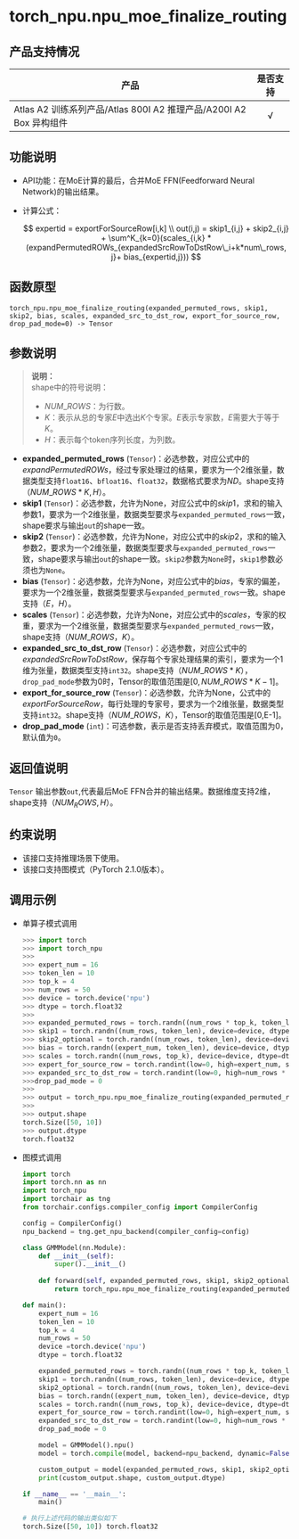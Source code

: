 # torch_npu.npu_moe_finalize_routing

## 产品支持情况

| 产品                                                         | 是否支持 |
| ------------------------------------------------------------ | :------: |
|<term>Atlas A2 训练系列产品/Atlas 800I A2 推理产品/A200I A2 Box 异构组件</term>  | √   |

## 功能说明

- API功能：在MoE计算的最后，合并MoE FFN(Feedforward Neural Network)的输出结果。

- 计算公式：

    $$
    expertid = exportForSourceRow[i,k] \\
    out(i,j) = skip1_{i,j} + skip2_{i,j} + \sum^K_{k=0}(scales_{i,k} * (expandPermutedROWs_{expandedSrcRowToDstRow\_i+k*num\_rows, j}+ bias_{expertid,j}))
    $$

## 函数原型

```
torch_npu.npu_moe_finalize_routing(expanded_permuted_rows, skip1, skip2, bias, scales, expanded_src_to_dst_row, export_for_source_row, drop_pad_mode=0) -> Tensor
```

## 参数说明
>**说明：**<br>
>shape中的符号说明：
>-   $NUM\_ROWS$：为行数。
>-   $K$：表示从总的专家$E$中选出$K$个专家。$E$表示专家数，$E$需要大于等于$K$。
>-   $H$：表示每个token序列长度，为列数。

- **expanded_permuted_rows** (`Tensor`)：必选参数，对应公式中的$expandPermutedROWs$，经过专家处理过的结果，要求为一个2维张量，数据类型支持`float16`、`bfloat16`、`float32`，数据格式要求为$ND$。shape支持$（NUM\_ROWS * K, H）$。
- **skip1** (`Tensor`)：必选参数，允许为None，对应公式中的$skip1$，求和的输入参数1，要求为一个2维张量，数据类型要求与`expanded_permuted_rows`一致，shape要求与输出`out`的shape一致。
- **skip2** (`Tensor`)：必选参数，允许为None，对应公式中的$skip2$，求和的输入参数2，要求为一个2维张量，数据类型要求与`expanded_permuted_rows`一致，shape要求与输出`out`的shape一致。`skip2`参数为`None`时，`skip1`参数必须也为`None`。
- **bias** (`Tensor`)：必选参数，允许为None，对应公式中的$bias$，专家的偏差，要求为一个2维张量，数据类型要求与`expanded_permuted_rows`一致。shape支持$（E，H）$。
- **scales** (`Tensor`)：必选参数，允许为None，对应公式中的$scales$，专家的权重，要求为一个2维张量，数据类型要求与`expanded_permuted_rows`一致，shape支持（$NUM\_ROWS，K）$。
- **expanded_src_to_dst_row** (`Tensor`)：必选参数，对应公式中的$expandedSrcRowToDstRow$，保存每个专家处理结果的索引，要求为一个1维为张量，数据类型支持`int32`。shape支持$（NUM\_ROWS * K）$，`drop_pad_mode`参数为0时，Tensor的取值范围是$[0, NUM\_ROWS * K-1]$。
- **export_for_source_row** (`Tensor`)：必选参数，允许为None，公式中的$exportForSourceRow$，每行处理的专家号，要求为一个2维张量，数据类型支持`int32`。shape支持$（NUM\_ROWS，K）$，Tensor的取值范围是[0,E-1]。
- **drop_pad_mode** (`int`)：可选参数，表示是否支持丢弃模式，取值范围为0，默认值为`0`。


## 返回值说明
`Tensor`
输出参数`out`,代表最后MoE FFN合并的输出结果。数据维度支持2维，shape支持$（NUM_ROWS, H）$。

## 约束说明

- 该接口支持推理场景下使用。
- 该接口支持图模式（PyTorch 2.1.0版本）。

## 调用示例

- 单算子模式调用

    ```python
    >>> import torch
    >>> import torch_npu
    >>>
    >>> expert_num = 16
    >>> token_len = 10
    >>> top_k = 4
    >>> num_rows = 50
    >>> device = torch.device('npu')
    >>> dtype = torch.float32
    >>>
    >>> expanded_permuted_rows = torch.randn((num_rows * top_k, token_len), device=device, dtype=dtype)
    >>> skip1 = torch.randn((num_rows, token_len), device=device, dtype=dtype)
    >>> skip2_optional = torch.randn((num_rows, token_len), device=device, dtype=dtype)
    >>> bias = torch.randn((expert_num, token_len), device=device, dtype=dtype)
    >>> scales = torch.randn((num_rows, top_k), device=device, dtype=dtype)
    >>> expert_for_source_row = torch.randint(low=0, high=expert_num, size=(num_rows, top_k), device=device, dtype=torch.int32)
    >>> expanded_src_to_dst_row = torch.randint(low=0, high=num_rows * top_k, size=(num_rows * top_k,), device=device,dtype=torch.int32)
    >>>drop_pad_mode = 0
    >>> 
    >>> output = torch_npu.npu_moe_finalize_routing(expanded_permuted_rows, skip1, skip2_optional, bias, scales,expanded_src_to_dst_row, expert_for_source_row, drop_pad_mode)
    >>> 
    >>> output.shape
    torch.Size([50, 10])
    >>> output.dtype
    torch.float32
    ```

- 图模式调用

    ```python
    import torch
    import torch.nn as nn
    import torch_npu
    import torchair as tng
    from torchair.configs.compiler_config import CompilerConfig

    config = CompilerConfig()
    npu_backend = tng.get_npu_backend(compiler_config=config)

    class GMMModel(nn.Module):
        def __init__(self):
            super().__init__()
        
        def forward(self, expanded_permuted_rows, skip1, skip2_optional, bias, scales, expanded_src_to_dst_row, expert_for_source_row, drop_pad_mode):
            return torch_npu.npu_moe_finalize_routing(expanded_permuted_rows, skip1, skip2_optional, bias, scales, expanded_src_to_dst_row, expert_for_source_row, drop_pad_mode)

    def main():
        expert_num = 16
        token_len = 10
        top_k = 4
        num_rows = 50
        device =torch.device('npu')
        dtype = torch.float32

        expanded_permuted_rows = torch.randn((num_rows * top_k, token_len), device=device, dtype=dtype)
        skip1 = torch.randn((num_rows, token_len), device=device, dtype=dtype)
        skip2_optional = torch.randn((num_rows, token_len), device=device, dtype=dtype)
        bias = torch.randn((expert_num, token_len), device=device, dtype=dtype)
        scales = torch.randn((num_rows, top_k), device=device, dtype=dtype)
        expert_for_source_row = torch.randint(low=0, high=expert_num, size=(num_rows, top_k), device=device, dtype=torch.int32)
        expanded_src_to_dst_row = torch.randint(low=0, high=num_rows * top_k, size=(num_rows * top_k,), device=device, dtype=torch.int32)
        drop_pad_mode = 0

        model = GMMModel().npu()
        model = torch.compile(model, backend=npu_backend, dynamic=False)

        custom_output = model(expanded_permuted_rows, skip1, skip2_optional, bias, scales, expanded_src_to_dst_row, expert_for_source_row, drop_pad_mode)
        print(custom_output.shape, custom_output.dtype)

    if __name__ == '__main__':
        main()
    
    # 执行上述代码的输出类似如下
    torch.Size([50, 10]) torch.float32
    ```

